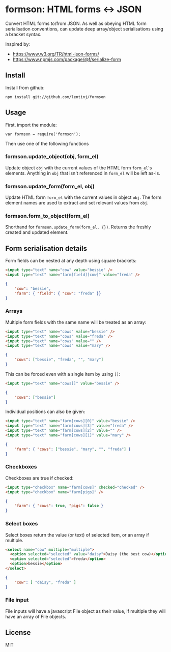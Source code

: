 # formson: HTML forms <-> JSON

Convert HTML forms to/from JSON. As well as obeying HTML form serialisation
conventions, can update deep array/object serialisations using a bracket syntax.

Inspired by:

* https://www.w3.org/TR/html-json-forms/
* https://www.npmjs.com/package/@f/serialize-form


## Install

Install from github:

```
npm install git://github.com/lentinj/formson
```

## Usage

First, import the module:

```
var formson = require('formson');
```

Then use one of the following functions

### formson.update_object(obj, form_el)

Update object ``obj`` with the current values of the HTML form ``form_el``'s elements.
Anything in ``obj`` that isn't referenced in ``form_el`` will be left as-is.

### formson.update_form(form_el, obj)

Update HTML form ``form_el`` with the current values in object ``obj``.
The form element names are used to extract and set relevant values from ``obj``.

### formson.form_to_object(form_el)

Shorthand for ``formson.update_form(form_el, {})``. Returns the freshly created
and updated element.


## Form serialisation details

Form fields can be nested at any depth using square brackets:

```html test
<input type="text" name="cow" value="bessie" />
<input type="text" name="farm[field][cow]" value="freda" />
```

```json expected
{
    "cow": "bessie",
    "farm": { "field": { "cow": "freda" }}
}
```

### Arrays

Multiple form fields with the same name will be treated as an array:

```html test
<input type="text" name="cows" value="bessie" />
<input type="text" name="cows" value="freda" />
<input type="text" name="cows" value="" />
<input type="text" name="cows" value="mary" />
```

```json expected
{
    "cows": ["bessie", "freda", "", "mary"]
}
```

This can be forced even with a single item by using ``[]``:

```html test
<input type="text" name="cows[]" value="bessie" />
```

```json expected
{
    "cows": ["bessie"]
}
```

Individual positions can also be given:

```html test
<input type="text" name="farm[cows][0]" value="bessie" />
<input type="text" name="farm[cows][3]" value="freda" />
<input type="text" name="farm[cows][2]" value="" />
<input type="text" name="farm[cows][1]" value="mary" />
```

```json expected
{
    "farm": { "cows": ["bessie", "mary", "", "freda"] }
}
```

### Checkboxes

Checkboxes are true if checked:

```html test
<input type="checkbox" name="farm[cows]" checked="checked" />
<input type="checkbox" name="farm[pigs]" />
```

```json expected
{
    "farm": { "cows": true, "pigs": false }
}
```

### Select boxes

Select boxes return the value (or text) of selected item, or an array if multiple.

```html test
<select name="cow" multiple="multiple">
  <option selected="selected" value="daisy">Daisy (the best cow)</option>
  <option selected="selected">freda</option>
  <option>bessie</option>
</select>
```

```json expected
{
    "cow": [ "daisy", "freda" ]
}
```

### File input

File inputs will have a javascript File object as their value, if multiple they
will have an array of File objects.

## License

MIT
